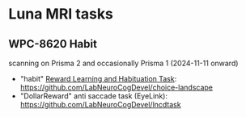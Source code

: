 # Luna MRI tasks
## WPC-8620 Habit
scanning on Prisma 2 and occasionally Prisma 1 (2024-11-11 onward)
  * "habit" [Reward Learning and Habituation Task](https://lncd.pitt.edu/wiki/doku.php?id=tools:habittask): https://github.com/LabNeuroCogDevel/choice-landscape
  * "DollarReward" anti saccade task (EyeLink): https://github.com/LabNeuroCogDevel/lncdtask
